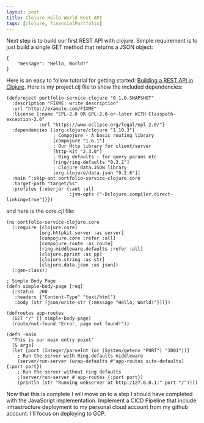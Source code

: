 ```yaml
---
layout: post
title: Clojure Hello World Rest API
tags: [clojure, financialPortfolio]
---
```


Next step is to build our first REST API with clojure.  Simple requirement is to just build a single GET method that returns a JSON object:
```
{
    "message": "Hello, World!"
}
```
Here is an easy to follow tutorial for getting started: <a href="https://medium.com/swlh/building-a-rest-api-in-clojure-3a1e1ae096e">Building a REST API in Clojure</a>.  Here is my project.clj file to show the included dependencies:
```
(defproject portfolio-service-clojure "0.1.0-SNAPSHOT"
  :description "FIXME: write description"
  :url "http://example.com/FIXME"
  :license {:name "EPL-2.0 OR GPL-2.0-or-later WITH Classpath-exception-2.0"
            :url "https://www.eclipse.org/legal/epl-2.0/"}
  :dependencies [[org.clojure/clojure "1.10.3"]
                 ; Compojure - A basic routing library
                 [compojure "1.6.1"]
                 ; Our Http library for client/server
                 [http-kit "2.3.0"]
                 ; Ring defaults - for query params etc
                 [ring/ring-defaults "0.3.2"]
                 ; Clojure data.JSON library
                 [org.clojure/data.json "0.2.6"]]
  :main ^:skip-aot portfolio-service-clojure.core
  :target-path "target/%s"
  :profiles {:uberjar {:aot :all
                       :jvm-opts ["-Dclojure.compiler.direct-linking=true"]}})
```
and here is the core.cjl file:
```
(ns portfolio-service-clojure.core
  (:require [clojure.core]
            [org.httpkit.server :as server]
            [compojure.core :refer :all]
            [compojure.route :as route]
            [ring.middleware.defaults :refer :all]
            [clojure.pprint :as pp]
            [clojure.string :as str]
            [clojure.data.json :as json])
  (:gen-class))

; Simple Body Page
(defn simple-body-page [req]
  {:status  200
   :headers {"Content-Type" "text/html"}
   :body (str (json/write-str {:message "Hello, World!"}))})

(defroutes app-routes
  (GET "/" [] simple-body-page)
  (route/not-found "Error, page not found!"))

(defn -main
  "This is our main entry point"
  [& args]
  (let [port (Integer/parseInt (or (System/getenv "PORT") "3001"))]
    ; Run the server with Ring.defaults middleware
    (server/run-server (wrap-defaults #'app-routes site-defaults) {:port port})
    ; Run the server without ring defaults
    ;(server/run-server #'app-routes {:port port})
    (println (str "Running webserver at http:/127.0.0.1:" port "/"))))
```

Now that this is complete I will move on to a step I should have completed with the JavaScript implementation. Implement a CICD Pipeline that include infrastructure deployment to my personal cloud account from my github account.  I'll focus on deploying to GCP.